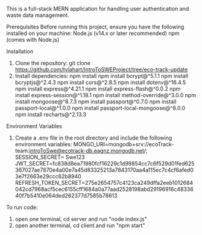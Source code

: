 This is a full-stack MERN application for handling user authentication and waste data management.

Prerequisites
Before running this project, ensure you have the following installed on your machine:
Node.js (v14.x or later recommended)
npm (comes with Node.js)

Installation
1. Clone the repository:
git clone https://github.com/tylahart/IntroToSWEProject/tree/eco-track-update
2. Install dependencies:
npm install
npm install bcrypt@^5.1.1
npm install bcryptjs@^2.4.3
npm install cors@^2.8.5
npm install dotenv@^16.4.5
npm install express@^4.21.1
npm install express-flash@^0.0.2
npm install express-session@^1.18.1
npm install method-override@^3.0.0
npm install mongoose@^8.7.3
npm install passport@^0.7.0
npm install passport-local@^1.0.0
npm install passport-local-mongoose@^8.0.0
npm install recharts@^2.13.3


Environment Variables
1. Create a .env file in the root directory and include the following environment variables:
MONGO_URI=mongodb+srv://ecoTrack-team:introToSwe@ecotrack-db.eagnz.mongodb.net/;
SESSION_SECRET= Swe123
JWT_SECRET=fc838d8ea71980fcf16229c1d99854cc7c6f529d01fed625367027ae7870e4a00e7a45d83325213a7843170aa4a115ec7c4cf6afed03e7f2663e29ccc62b8940
REFRESH_TOKEN_SECRET=275e2654757c4123ca249dffa2eeb1012684042cd7968acf5cec6155cff1684a0a77aad2528198abd29196916c4833640f7b5410e064ded262377d7585b78613

To run code:
1. open one terminal, cd server and run "node index.js"
2. open another terminal, cd client and run "npm start"
